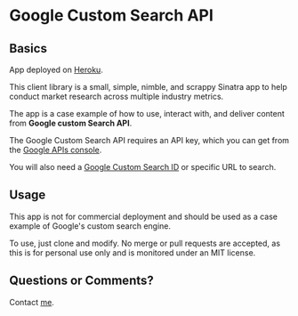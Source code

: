 Google Custom Search API
============================================================

Basics
------

App deployed on <a href="www.austinhay.com/a16z-app">Heroku</a>.

This client library is a small, simple, nimble, and scrappy Sinatra app to help conduct market research across multiple industry metrics.

The app is a case example of how to use, interact with, and deliver content from <b>Google custom Search API</b>. 

The Google Custom Search API requires an API key, which you can get from the <a href="https://code.google.com/apis/console/?api=customsearch">Google APIs console</a>.

You will also need a <a href="http://www.google.com/cse/">Google Custom Search ID</a> or specific URL to search.

Usage
-----
This app is not for commercial deployment and should be used as a case example of Google's custom search engine.

To use, just clone and modify. No merge or pull requests are accepted, as this is for personal use only and is monitored under an MIT license.

Questions or Comments?
----------------------

Contact <a href="mailto:austin@austinhay.com">me</a>.


